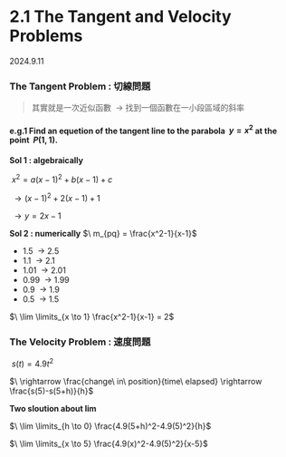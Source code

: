 # 2.1 The Tangent and Velocity Problems
2024.9.11

### The Tangent Problem : 切線問題
> 其實就是一次近似函數 $\ \rightarrow$ 找到一個函數在一小段區域的斜率

#### e.g.1 Find an equetion of the tangent line to the parabola $\ y = x^2$ at the point $\ P(1, 1)$.

__Sol 1 : algebraically__

$\ x^2 = a(x-1)^2+b(x-1)+c$

$\ \rightarrow (x-1)^2+2(x-1)+1$

$\ \rightarrow y = 2x - 1$

__Sol 2 : numerically__
$\ m_{pq} = \frac{x^2-1}{x-1}$

- 1.5 $\ \rightarrow$ 2.5
- 1.1 $\ \rightarrow$ 2.1
- 1.01 $\ \rightarrow$ 2.01
- 0.99 $\ \rightarrow$ 1.99
- 0.9 $\ \rightarrow$ 1.9
- 0.5 $\ \rightarrow$ 1.5

$\ \lim \limits_{x \to 1} \frac{x^2-1}{x-1} = 2$

### The Velocity Problem : 速度問題

$\ s(t) = 4.9t^2$

$\ \rightarrow \frac{change\ in\ position}{time\ elapsed} \rightarrow \frac{s(5)-s(5+h)}{h}$

__Two sloution about lim__

$\ \lim \limits_{h \to 0} \frac{4.9(5+h)^2-4.9(5)^2}{h}$

$\ \lim \limits_{x \to 5} \frac{4.9(x)^2-4.9(5)^2}{x-5}$
